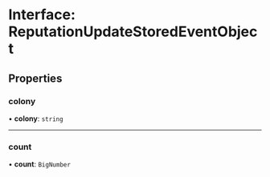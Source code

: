# Interface: ReputationUpdateStoredEventObject

## Properties

### colony

• **colony**: `string`

___

### count

• **count**: `BigNumber`
